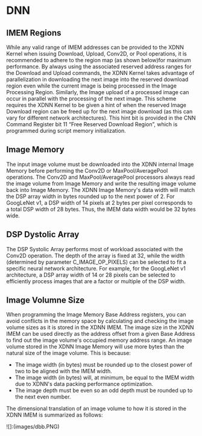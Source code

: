 # DNN

## IMEM Regions

While any valid range of IMEM addresses can be provided to the XDNN Kernel when issuing Download, Upload, Conv2D, or Pool operations, it is recommended to adhere to the region map (as shown below)for maximum performance. By always using the associated reserved address ranges for the Download and Upload commands, the XDNN Kernel takes advantage of parallelization in downloading the next image into the reserved download region even while the current image is being processed in the Image Processing Region. Similarly, the Image upload of a processed image can occur in parallel with the processing of the next image. This scheme requires the XDNN Kernel to be given a hint of when the reserved Image Download region can be freed up for the next image download (as this can vary for different network architectures). This hint bit is provided in the CNN Command Register bit 11 “Free Reserved Download Region”, which is programmed during script memory initialization.

## Image Memory

The input image volume must be downloaded into the XDNN internal Image Memory before performing the Conv2D or MaxPool/AveragePool operations. The Conv2D and MaxPool/AveragePool processors always read the image volume from Image Memory and write the resulting image volume back into Image Memory.
The XDNN Image Memory's data width will match the DSP array width in bytes rounded up to the next power of 2. For GoogLeNet v1, a DSP width of 14 pixels at 2 bytes per pixel corresponds to a total DSP width of 28 bytes. Thus, the IMEM data width would be 32 bytes wide.

## DSP Dystolic Array

The DSP Systolic Array performs most of workload associated with the Conv2D operation. The depth of the array is fixed at 32, while the width (determined by parameter C_IMAGE_OP_PIXELS) can be selected to fit a specific neural network architecture. For example, for the GoogLeNet v1 architecture, a DSP array width of 14 or 28 pixels can be selected to efficiently process images that are a factor or multiple of the DSP width.

## Image Volumne Size

When programming the Image Memory Base Address registers, you can avoid conflicts in the memory space by calculating and checking the image volume sizes as it is stored in the XDNN IMEM. The image size in the XDNN IMEM can be used directly as the address offset from a given Base Address to find out the image volume's occupied memory address range.
An image volume stored in the XDNN Image Memory will use more bytes than the natural size of the image volume. This is because:

  - The image width (in bytes) must be rounded up to the closest power of two to be aligned with the IMEM width.
  - The image width (in bytes) will, at minimum, be equal to the IMEM width due to XDNN's data packing performance optimization.
  - The image depth must be even so an odd depth must be rounded up to the next even number.

The dimensional translation of an image volume to how it is stored in the XDNN IMEM is summarized as follows:

![]:(images/dbb.PNG)







